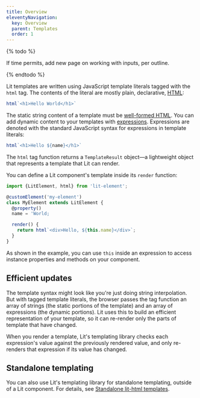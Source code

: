 ```yaml
---
title: Overview
eleventyNavigation:
  key: Overview
  parent: Templates
  order: 1
---
```


{% todo %}

If time permits, add new page on working with inputs, per outline.

{% endtodo %}

Lit templates are written using JavaScript template literals tagged with the `html` tag. The contents of the literal are mostly plain, declarative, [HTML](/guide/templates/html):

```js
html`<h1>Hello World</h1>`
```

The static string content of a template must be [well-formed HTML](/guide/templates/html#well-formed). You can add dynamic content to your templates with [expressions](/guide/templates/expressions). Expressions are denoted with the standard JavaScript syntax for expressions in template literals:

```js
html`<h1>Hello ${name}</h1>`
```

The `html` tag function returns a `TemplateResult` object—a lightweight object that represents a template that Lit can render.

You can define a Lit component's template inside its `render` function:

```js
import {LitElement, html} from 'lit-element';

@customElement('my-element')
class MyElement extends LitElement {
  @property()
  name = 'World;

  render() {
    return html`<div>Hello, ${this.name}</div>`;
  }
}
```

As shown in the example, you can use `this` inside an expression to access instance properties and methods on your component.

## Efficient updates

The template syntax might look like you're just doing string interpolation. But with tagged template literals, the browser passes the tag function an array of strings (the static portions of the template) and an array of expressions (the dynamic portions). Lit uses this to build an efficient representation of your template, so it can re-render only the parts of template that have changed.

When you render a template, Lit's templating library checks each expression's value against the previously rendered value, and only re-renders that expression if its value has changed.

## Standalone templating

You can also use Lit's templating library for standalone templating, outside of a Lit component. For details, see [Standalone lit-html templates](/guides/libraries/standalone-templates).
